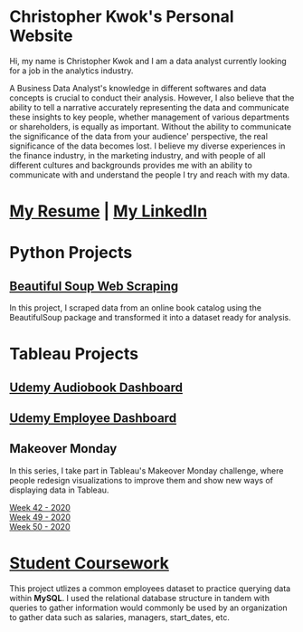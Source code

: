 # Christopher Kwok's Personal Website
  
Hi, my name is Christopher Kwok and I am a data analyst currently looking for a job in the analytics industry.
  
<p> A Business Data Analyst's knowledge in different softwares and data concepts is crucial to conduct their analysis. However, I also believe that the ability to tell a narrative accurately representing the data and communicate these insights to key people, whether management of various departments or shareholders, is equally as important. Without the ability to communicate the significance of the data from your audience' perspective, the real significance of the data becomes lost. I believe my diverse experiences in the finance industry, in the marketing industry, and with people of all different cultures and backgrounds provides me with an ability to communicate with and understand the people I try and reach with my data.  </p>
  
# [My Resume](ChristopherKwok_resume.pdf) | [My LinkedIn](https://www.linkedin.com/in/cckwok/)
   
   
   
# Python Projects
    
## [Beautiful Soup Web Scraping](https://github.com/christopherkwok/Python-Projects/blob/main/BeautifulSoup-Final.ipynb)
    
In this project, I scraped data from an online book catalog using the BeautifulSoup package and transformed it into a dataset ready for analysis. 
   
   
# Tableau Projects
  
## [Udemy Audiobook Dashboard](https://public.tableau.com/profile/christopher.kwok#!/vizhome/AudiobookSalesReviews_16105216922850/Dashboard1?publish=yes)
  
## [Udemy Employee Dashboard](https://public.tableau.com/profile/christopher.kwok#!/vizhome/Udemy-CombiningSQLandTableauProblems/Dashboard1)
  
## Makeover Monday
  
In this series, I take part in Tableau's Makeover Monday challenge, where people redesign visualizations to improve them and show new ways of displaying data in Tableau.
  
  [Week 42 - 2020](https://public.tableau.com/profile/christopher.kwok#!/vizhome/MakeoverMonday42/Dashboard1)  
  [Week 49 - 2020](https://public.tableau.com/profile/christopher.kwok#!/vizhome/German-AmericanRelationshipPolling/Dashboard1)   
  [Week 50 - 2020](https://public.tableau.com/profile/christopher.kwok#!/vizhome/BobRossVisualization/Dashboard1) 
   
   
   
# [Student Coursework](https://github.com/christopherkwok/SQL_coursework)
  
This project utlizes a common employees dataset to practice querying data within **MySQL**. I used the relational database structure in tandem with queries to gather information would commonly be used by an organization to gather data such as salaries, managers, start_dates, etc.  
